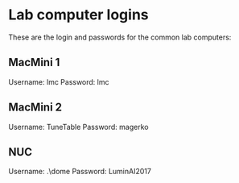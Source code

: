 # Lab computer logins

These are the login and passwords for the common lab computers:

## MacMini 1

Username: lmc
Password: lmc

## MacMini 2

Username: TuneTable
Password: magerko

## NUC

Username: .\dome
Password: LuminAI2017
